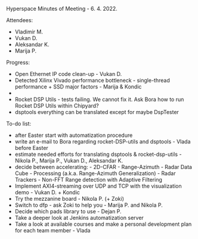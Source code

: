 Hyperspace Minutes of Meeting - 6. 4. 2022.

Attendees:
 * Vladimir M.
 * Vukan D.
 * Aleksandar K.
 * Marija P.

Progress:
 * Open Ethernet IP code clean-up - Vukan D.
 * Detected Xilinx Vivado performance bottleneck - single-thread performance + SSD major factors - Marija & Kondic
 *
 * Rocket DSP Utils - tests failing. We cannot fix it. Ask Bora how to run Rocket DSP Utils within Chipyard?
 * dsptools everything can be translated except for maybe DspTester



To-do list:
 * after Easter start with automatization procedure
 * write an e-mail to Bora regarding rocket-DSP-utils and dsptools - Vlada before Easter
 * estimate needed efforts for translating dsptools & rocket-dsp-utils - Nikola P., Marija P., Vukan D., Aleksandar K.
 * decide between accelerating: - 2D-CFAR
                                - Range-Azimuth
                                - Radar Data Cube - Processing (a.k.a. Range-Azimuth Generalization)
                                - Radar Trackers
                                - Non-FFT Range detection with Adaptive Filtering
 * Implement AXI4-streaming over UDP and TCP with the visualization demo - Vukan D. + Kondic
 * Try the mezzanine board - Nikola P. (+ Zoki)
 * Switch to dfp - ask Zoki to help you - Marija P. and Nikola P.
 * Decide which pads library to use - Dejan P.
 * Take a deeper look at Jenkins automatization server
 * Take a look at available courses and make a personal development plan for each team member - Vlada
